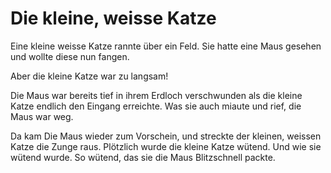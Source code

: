 # Die kleine, weisse Katze

Eine kleine weisse Katze rannte über ein Feld. Sie hatte eine Maus gesehen und wollte diese nun fangen.

Aber die kleine Katze war zu langsam!

Die Maus war bereits tief in ihrem Erdloch verschwunden als die kleine Katze endlich den Eingang erreichte.
Was sie auch miaute und rief, die Maus war weg.

Da kam Die Maus wieder zum Vorschein, und streckte der kleinen, weissen Katze die Zunge raus.
Plötzlich wurde die kleine Katze wütend. Und wie sie wütend wurde. 
So wütend, das sie die Maus Blitzschnell packte.
